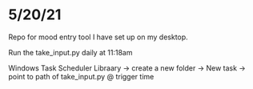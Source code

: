 # 5/20/21


Repo for mood entry tool I have set up on my desktop.

Run the take_input.py daily at 11:18am 

Windows Task Scheduler Libraary -> create a new folder -> New  task -> point to path of take_input.py @ trigger time

